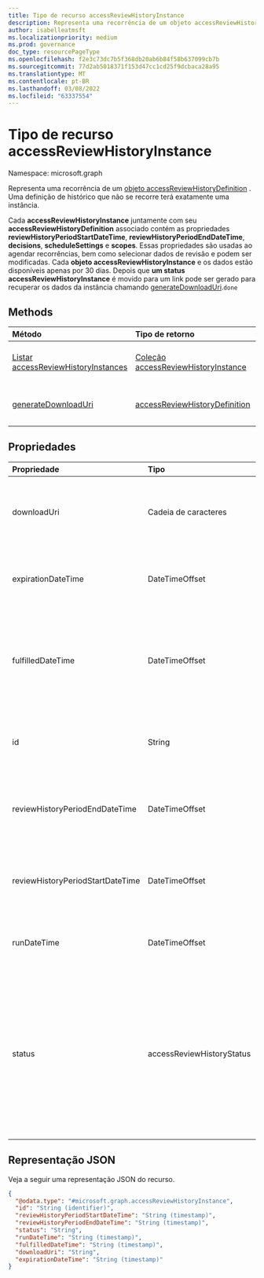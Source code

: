 ```yaml
---
title: Tipo de recurso accessReviewHistoryInstance
description: Representa uma recorrência de um objeto accessReviewHistoryDefinition.
author: isabelleatmsft
ms.localizationpriority: medium
ms.prod: governance
doc_type: resourcePageType
ms.openlocfilehash: f2e3c73dc7b5f368db20ab6b84f58b637099cb7b
ms.sourcegitcommit: 77d2ab5018371f153d47cc1cd25f9dcbaca28a95
ms.translationtype: MT
ms.contentlocale: pt-BR
ms.lasthandoff: 03/08/2022
ms.locfileid: "63337554"
---
```

# <a name="accessreviewhistoryinstance-resource-type"></a>Tipo de recurso accessReviewHistoryInstance

Namespace: microsoft.graph

 Representa uma recorrência de um [objeto accessReviewHistoryDefinition](accessreviewhistorydefinition.md) . Uma definição de histórico que não se recorre terá exatamente uma instância.

 Cada **accessReviewHistoryInstance** juntamente com seu **accessReviewHistoryDefinition** associado contém as propriedades **reviewHistoryPeriodStartDateTime**, **reviewHistoryPeriodEndDateTime**, **decisions**, **scheduleSettings** e **scopes**. Essas propriedades são usadas ao agendar recorrências, bem como selecionar dados de revisão e podem ser modificadas. Cada **objeto accessReviewHistoryInstance** e os dados estão disponíveis apenas por 30 dias. Depois que **um status accessReviewHistoryInstance** é movido para um link pode ser gerado para recuperar os dados da instância chamando [generateDownloadUri](../api/accessreviewhistoryinstance-generatedownloaduri.md).`done`

## <a name="methods"></a>Methods

| Método  | Tipo de retorno | Descrição |
|:---|:---|:---|
|[Listar accessReviewHistoryInstances](../api/accessreviewhistorydefinition-list-instances.md)|[Coleção accessReviewHistoryInstance](accessreviewhistoryinstance.md)| Recupere uma lista dos [objetos accessReviewHistoryInstance](accessreviewhistoryinstance.md) e suas propriedades.|
|[generateDownloadUri](../api/accessreviewhistoryinstance-generatedownloaduri.md)|[accessReviewHistoryDefinition](accessreviewhistorydefinition.md)|Gera um URI que pode ser usado para recuperar os dados de histórico de revisão da instância.|

## <a name="properties"></a>Propriedades

|Propriedade|Tipo|Descrição|
|:---|:---|:---|
|downloadUri|Cadeia de caracteres|Uri que pode ser usado para recuperar dados de histórico de revisão. Esse URI ficará ativo por 24 horas após ser gerado. Obrigatório.|
|expirationDateTime|DateTimeOffset|Timestamp quando essa instância e dados associados expiram e o histórico é excluído. Obrigatório.|
|fulfilledDateTime|DateTimeOffset|Timestamp quando todos os dados disponíveis para esta instância foram coletados. Isso será definido depois que o status dessa instância for definido como `done`. Obrigatório.|
|id|String|O identificador exclusivo atribuído de uma instância de histórico de revisão de acesso. Somente leitura. Obrigatório.|
|reviewHistoryPeriodEndDateTime|DateTimeOffset|Timestamp, as avaliações terminadas em ou antes dessa data serão incluídas nos dados de histórico buscados.|
|reviewHistoryPeriodStartDateTime|DateTimeOffset|Timestamp, as avaliações que começam em ou após essa data serão incluídas nos dados de histórico buscados.|
|runDateTime|DateTimeOffset|Timestamp quando os dados de histórico da instância estão agendados para serem gerados.|
|status|accessReviewHistoryStatus|Representa o status da coleção de dados do histórico de revisão. Os valores possíveis são: `done`, `inProgress`, `error`, `requested`, `unknownFutureValue`. Depois que **o status** tiver sido marcado como `done`, um link pode ser gerado para recuperar os dados da instância chamando [o método generateDownloadUri](../api/accessreviewhistoryinstance-generatedownloaduri.md) .|

## <a name="json-representation"></a>Representação JSON

Veja a seguir uma representação JSON do recurso.
<!-- {
  "blockType": "resource",
  "keyProperty": "id",
  "@odata.type": "microsoft.graph.accessReviewHistoryInstance",
  "baseType": "microsoft.graph.entity",
  "openType": false
}
-->

``` json
{
  "@odata.type": "#microsoft.graph.accessReviewHistoryInstance",
  "id": "String (identifier)",
  "reviewHistoryPeriodStartDateTime": "String (timestamp)",
  "reviewHistoryPeriodEndDateTime": "String (timestamp)",
  "status": "String",
  "runDateTime": "String (timestamp)",
  "fulfilledDateTime": "String (timestamp)",
  "downloadUri": "String",
  "expirationDateTime": "String (timestamp)"
}
```

